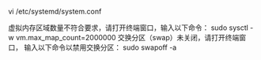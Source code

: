 vi /etc/systemd/system.conf


虚拟内存区域数量不符合要求，请打开终端窗口，输入以下命令：
sudo sysctl -w vm.max_map_count=2000000
交换分区（swap）未关闭，请打开终端窗口， 输入以下命令以禁用交换分区：
sudo swapoff -a